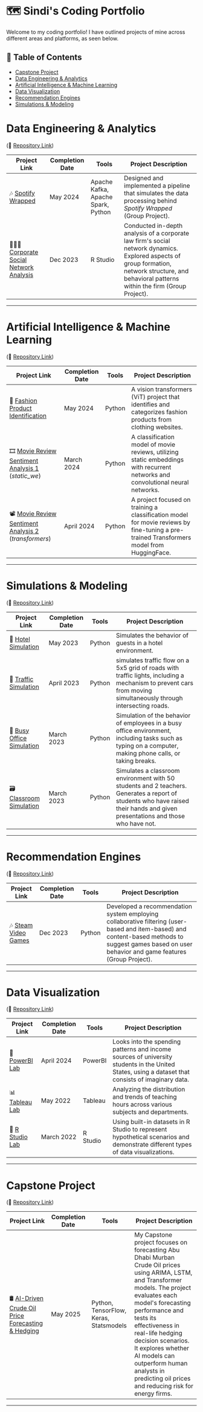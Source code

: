 # :world_map: Sindi's Coding Portfolio
Welcome to my coding portfolio! I have outlined projects of mine across different areas and platforms, as seen below.


## :open_book: Table of Contents
- [Capstone Project](#capstone-project)
- [Data Engineering & Analytics](#data-engineering-analytics)
- [Artificial Intelligence & Machine Learning](#AI-ML)
- [Data Visualization](#data-visualization)
- [Recommendation Engines](#rec-engines)
- [Simulations & Modeling](#simulations-modeling)

# Data Engineering & Analytics 
(🔗 [Repository Link](https://github.com/sindibejko/data-engineering-analytics))

| Project Link | Completion Date | Tools | Project Description | 
|---|---|---|---|
| 🎶 [Spotify Wrapped](https://github.com/sindibejko/data-engineering-analytics/tree/main/Spotify%20Wrapped) | May 2024 | Apache Kafka, Apache Spark, Python | Designed and implemented a pipeline that simulates the data processing behind *Spotify Wrapped* (Group Project). |
| 👩🏽‍💼 [Corporate Social Network Analysis](https://github.com/sindibejko/data-engineering-analytics/tree/main/Corporate%20Social%20Network%20Analysis) | Dec 2023 |R Studio | Conducted in-depth analysis of a corporate law firm's social network dynamics. Explored aspects of group formation, network structure, and behavioral patterns within the firm (Group Project). |


***

# Artificial Intelligence & Machine Learning 
(🔗 [Repository Link](https://github.com/sindibejko/AI-ML))

| Project Link | Completion Date | Tools | Project Description | 
|---|---|---|---|
| 👗 [Fashion Product Identification](https://github.com/sindibejko/AI-ML/tree/main/Fashion%20Product%20Identification) | May 2024 | Python | A vision transformers (ViT) project that identifies and categorizes fashion products from clothing websites. |
| 🎞 [Movie Review Sentiment Analysis 1](https://github.com/sindibejko/AI-ML/tree/main/Movie%20Review%20Sentiment%20Analysis%201) (_static_we_) | March 2024 | Python | A classification model of movie reviews, utilizing static embeddings with recurrent networks and convolutional neural networks. |
| 📽 [Movie Review Sentiment Analysis 2](https://github.com/sindibejko/AI-ML/tree/main/Movie%20Review%20Sentiment%20Analysis%202) (_transformers_) | April 2024 | Python | A project focused on training a classification model for movie reviews by fine-tuning a pre-trained Transformers model from HuggingFace. |

***

# Simulations & Modeling
(🔗 [Repository Link](https://github.com/sindibejko/simulations-modeling/blob/main/README.md))

| Project Link | Completion Date | Tools | Project Description | 
|---|---|---|---|
| 🏨 [Hotel Simulation](https://github.com/sindibejko/simulations-modeling/tree/main/Hotel%20Simulation) | May 2023 | Python | Simulates the behavior of guests in a hotel environment. |
| 🚦 [Traffic Simulation](https://github.com/sindibejko/simulations-modeling/tree/main/Traffic%20Simulation) | April 2023 | Python | simulates traffic flow on a 5x5 grid of roads with traffic lights, including a mechanism to prevent cars from moving simultaneously through intersecting roads. |
| 👔 [Busy Office Simulation](https://github.com/sindibejko/simulations-modeling/tree/main/Busy%20Office%20Simulation) | March 2023 | Python | Simulation of the behavior of employees in a busy office environment, including tasks such as typing on a computer, making phone calls, or taking breaks. |
| 🗃 [Classroom Simulation](https://github.com/sindibejko/simulations-modeling/tree/main/Classroom%20Simulation) | March 2023 | Python | Simulates a classroom environment with 50 students and 2 teachers. Generates a report of students who have raised their hands and given presentations and those who have not. |

***

# Recommendation Engines
(🔗 [Repository Link](https://github.com/sindibejko/rec-engines/tree/main))

| Project Link | Completion Date | Tools | Project Description | 
|---|---|---|---|
| 🎶 [Steam Video Games](https://github.com/sindibejko/rec-engines/tree/main/Steam%20Video%20Games%20Recommender) | Dec 2023 | Python | Developed a recommendation system employing collaborative filtering (user-based and item-based) and content-based methods to suggest games based on user behavior and game features (Group Project). |

***

# Data Visualization
(🔗 [Repository Link](https://github.com/sindibejko/data-visualization/tree/main))

| Project Link | Completion Date | Tools | Project Description | 
|---|---|---|---|
| 🔌 [PowerBI Lab](https://github.com/sindibejko/data-visualization/tree/main/PowerBI%20Visualizations) | April 2024 | PowerBI | Looks into the spending patterns and income sources of university students in the United States, using a dataset that consists of imaginary data. |
| 📊 [Tableau Lab](https://github.com/sindibejko/data-visualization/tree/main/Tableau%20Visualizations) | May 2022 | Tableau | Analyzing the distribution and trends of teaching hours across various subjects and departments. |
| 🔐 [R Studio Lab](https://github.com/sindibejko/data-visualization/tree/main/R%20Studio%20Visualizations) | March 2022 | R Studio | Using built-in datasets in R Studio to represent hypothetical scenarios and demonstrate different types of data visualizations. |

***

# Capstone Project 
(🔗 [Repository Link]([https://github.com/sindibejko/thesis-oilpriceforecasting](https://github.com/sindibejko/Capstone-Project)))

| Project Link | Completion Date | Tools | Project Description |
|---|---|---|---|
| 🛢 [AI-Driven Crude Oil Price Forecasting & Hedging]([https://github.com/sindibejko/thesis-oilpriceforecasting](https://github.com/sindibejko/Capstone-Project)) | May 2025 | Python, TensorFlow, Keras, Statsmodels | My Capstone project  focuses on forecasting Abu Dhabi Murban Crude Oil prices using ARIMA, LSTM, and Transformer models. The project evaluates each model's forecasting performance and tests its effectiveness in real-life hedging decision scenarios. It explores whether AI models can outperform human analysts in predicting oil prices and reducing risk for energy firms. |

***






